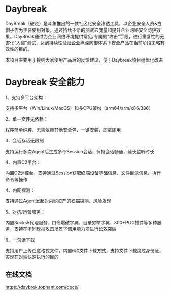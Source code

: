 # Daybreak
DayBreak（破晓）是斗象推出的一款社区化安全渗透工具，以企业安全人员&amp;白帽子作为主要使用对象，通过持续不断的测试去度量和提升企业网络安全防护效果。DayBreak通过为企业网络环境提供常见/专属的“攻击”手段，进行重复性的无害化“入侵”测试，达到持续性验证企业纵深防御体系下安全产品在当前阶段策略有效性的目的。

本项目主要用于接纳大家使用产品后的反馈建议，便于Daybreak项目组优化改进


# Daybreak 安全能力

1、支持多平台架构：

支持多平台（Win/Linux/MacOS）和多CPU架构（arm64/arm/x86/386）


2、单一文件无依赖：

程序简单纯粹，无需依赖其他安全包，一键安装，即拿即用


3、会话存活无限制

支持运行多次Agent后生成多个Session会话，保持会话畅通，延长监听时长


4、内置C2平台：

内置C2远控台，支持通过Session获取终端设备基础信息、文件目录信息、执行命令等操作

4、内网探测：

支持通过Agent发起对内网资产的扫描探测、风险发现

5、对抗/运营服务：

内置Socks5代理服务、口令爆破字典、目录穷举字典、300+POC插件等多种服务，支持在不同模拟攻击场景下调用能力项进行长效突破

6、一句话下载

支持用户上传任意格式文件，内置6种文件下载方式，支持文件下载绕过身份证，实现在对端快速执行的目的


## 在线文档

https://daybrek.tophant.com/docs/


